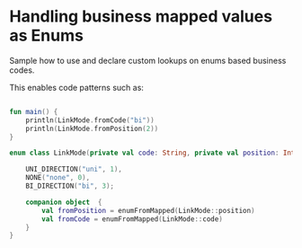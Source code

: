 # Handling business mapped values as Enums

Sample how to use and declare custom lookups on enums based business codes. 

This enables code patterns such as: 

```kotlin

fun main() {
    println(LinkMode.fromCode("bi"))
    println(LinkMode.fromPosition(2))
}

enum class LinkMode(private val code: String, private val position: Int) {

    UNI_DIRECTION("uni", 1),
    NONE("none", 0),
    BI_DIRECTION("bi", 3);

    companion object  {
        val fromPosition = enumFromMapped(LinkMode::position)
        val fromCode = enumFromMapped(LinkMode::code)
    }
}
```

 